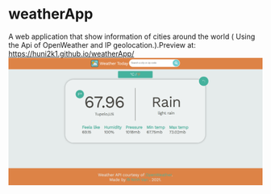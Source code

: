 # weatherApp
A web application that show information of cities around the world ( Using the Api of OpenWeather and IP geolocation.).Preview at: https://huni2k1.github.io/weatherApp/
![screenshot](/weatherapp.png)
